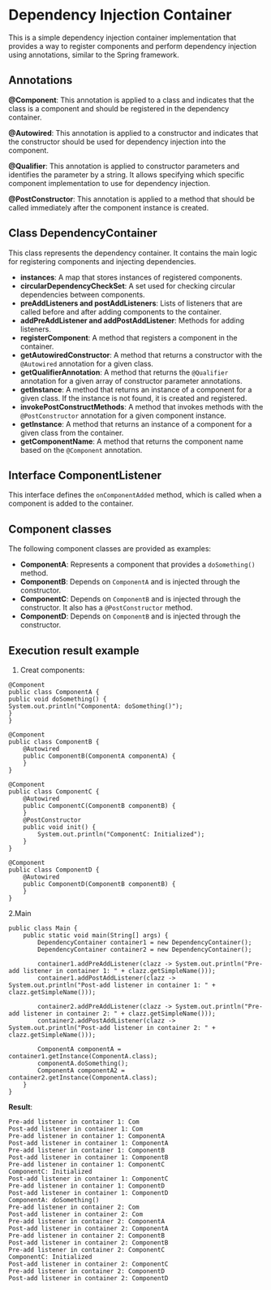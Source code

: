 # Dependency Injection Container

This is a simple dependency injection container implementation that provides a way to register components and perform dependency injection using annotations, similar to the Spring framework.

## Annotations

**@Component**: This annotation is applied to a class and indicates that the class is a component and should be registered in the dependency container.

**@Autowired**: This annotation is applied to a constructor and indicates that the constructor should be used for dependency injection into the component.

**@Qualifier**: This annotation is applied to constructor parameters and identifies the parameter by a string. It allows specifying which specific component implementation to use for dependency injection.

**@PostConstructor**: This annotation is applied to a method that should be called immediately after the component instance is created.

## Class DependencyContainer

This class represents the dependency container. It contains the main logic for registering components and injecting dependencies.

- **instances**: A map that stores instances of registered components.
- **circularDependencyCheckSet**: A set used for checking circular dependencies between components.
- **preAddListeners and postAddListeners**: Lists of listeners that are called before and after adding components to the container.
- **addPreAddListener and addPostAddListener**: Methods for adding listeners.
- **registerComponent**: A method that registers a component in the container.
- **getAutowiredConstructor**: A method that returns a constructor with the `@Autowired` annotation for a given class.
- **getQualifierAnnotation**: A method that returns the `@Qualifier` annotation for a given array of constructor parameter annotations.
- **getInstance**: A method that returns an instance of a component for a given class. If the instance is not found, it is created and registered.
- **invokePostConstructMethods**: A method that invokes methods with the `@PostConstructor` annotation for a given component instance.
- **getInstance**: A method that returns an instance of a component for a given class from the container.
- **getComponentName**: A method that returns the component name based on the `@Component` annotation.

## Interface ComponentListener

This interface defines the `onComponentAdded` method, which is called when a component is added to the container.

## Component classes

The following component classes are provided as examples:

- **ComponentA**: Represents a component that provides a `doSomething()` method.
- **ComponentB**: Depends on `ComponentA` and is injected through the constructor.
- **ComponentC**: Depends on `ComponentB` and is injected through the constructor. It also has a `@PostConstructor` method.
- **ComponentD**: Depends on `ComponentB` and is injected through the constructor.

## Execution result example

1. Creat components:

```
@Component
public class ComponentA {
public void doSomething() {
System.out.println("ComponentA: doSomething()");
}
}
```
```
@Component
public class ComponentB {
    @Autowired
    public ComponentB(ComponentA componentA) {
    }
}
```
```
@Component
public class ComponentC {
    @Autowired
    public ComponentC(ComponentB componentB) {
    }
    @PostConstructor
    public void init() {
        System.out.println("ComponentC: Initialized");
    }
}
```
```
@Component
public class ComponentD {
    @Autowired
    public ComponentD(ComponentB componentB) {
    }
}
```

2.Main

```
public class Main {
    public static void main(String[] args) {
        DependencyContainer container1 = new DependencyContainer();
        DependencyContainer container2 = new DependencyContainer();

        container1.addPreAddListener(clazz -> System.out.println("Pre-add listener in container 1: " + clazz.getSimpleName()));
        container1.addPostAddListener(clazz -> System.out.println("Post-add listener in container 1: " + clazz.getSimpleName()));

        container2.addPreAddListener(clazz -> System.out.println("Pre-add listener in container 2: " + clazz.getSimpleName()));
        container2.addPostAddListener(clazz -> System.out.println("Post-add listener in container 2: " + clazz.getSimpleName()));

        ComponentA componentA = container1.getInstance(ComponentA.class);
        componentA.doSomething();
        ComponentA componentA2 = container2.getInstance(ComponentA.class);
    }
}
``` 

**Result**:

```
Pre-add listener in container 1: Com
Post-add listener in container 1: Com
Pre-add listener in container 1: ComponentA
Post-add listener in container 1: ComponentA
Pre-add listener in container 1: ComponentB
Post-add listener in container 1: ComponentB
Pre-add listener in container 1: ComponentC
ComponentC: Initialized
Post-add listener in container 1: ComponentC
Pre-add listener in container 1: ComponentD
Post-add listener in container 1: ComponentD
ComponentA: doSomething()
Pre-add listener in container 2: Com
Post-add listener in container 2: Com
Pre-add listener in container 2: ComponentA
Post-add listener in container 2: ComponentA
Pre-add listener in container 2: ComponentB
Post-add listener in container 2: ComponentB
Pre-add listener in container 2: ComponentC
ComponentC: Initialized
Post-add listener in container 2: ComponentC
Pre-add listener in container 2: ComponentD
Post-add listener in container 2: ComponentD
```
